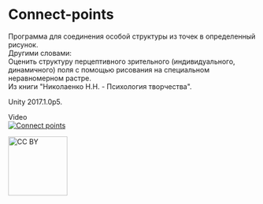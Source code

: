 # Connect-points
Программа для соединения особой структуры из точек в определенный рисунок.  
Другими словами:  
Оценить структуру перцептивного зрительного (индивидуального, динамичного) поля с помощью рисования на специальном неравномерном растре.  
Из книги "Николаенко Н.Н. - Психология творчества".

Unity 2017.1.0p5. 

Video  
[![Connect points](https://i9.ytimg.com/vi/5c1l2k1eHqw/mq2.jpg?sqp=CMydvPkF&rs=AOn4CLCDU9bqKrxHwVSZVXTmp1S_qvYqow)](https://youtu.be/5c1l2k1eHqw "Connect points")  

<img src="https://mirrors.creativecommons.org/presskit/buttons/88x31/png/by.png" alt="CC BY" title="CC BY" width="120">
